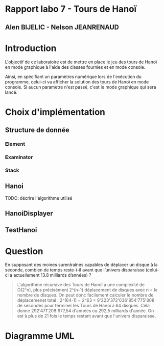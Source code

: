 # Rapport labo 7 - Tours de Hanoï
## Alen BIJELIC - Nelson JEANRENAUD

# Introduction
L'objectif de ce laboratoire est de mettre en place le jeu des tours de Hanoï en mode graphique à l'aide des classes fournies et en mode console.

Ainsi, en spécifiant un paramètres numérique lors de l'exécution du programme, celui-ci va afficher la solution des tours de Hanoï en mode console. Si aucun paramètre n'est passé, c'est le mode graphique qui sera lancé.

# Choix d'implémentation
## Structure de donnée
### Element

### Examinator

### Stack

## Hanoi
TODO: décrire l'algorithme utilisé

## HanoiDisplayer

## TestHanoi

# Question
En supposant des moines surentraînés capables de déplacer un disque à la seconde, combien de temps
reste-t-il avant que l’univers disparaisse (celui-ci a actuellement 13.8 milliards d’années) ?

>L'algorithme récursive des Tours de Hanoï a une complexité de O(2^n), plus précisément 2^(n-1) déplacement de disques avec n = le nombre de disques.
On peut donc facilement calculer le nombre de déplacemenet total : 2^(64-1) = 2^63 = 9'223'372'036'854'775'808 de secondes pour terminer les Tours de Hanoï à 64 disques. Cela donne 292'471'208'677,54 d'années ou 292,5 milliards d'année. On est à plus de 21 fois le temps restant avant que l'univers disparaisse.

# Diagramme UML